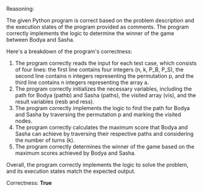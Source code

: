 Reasoning: 

The given Python program is correct based on the problem description and the execution states of the program provided as comments. The program correctly implements the logic to determine the winner of the game between Bodya and Sasha.

Here's a breakdown of the program's correctness:

1.  The program correctly reads the input for each test case, which consists of four lines: the first line contains four integers (n, k, P_B, P_S), the second line contains n integers representing the permutation p, and the third line contains n integers representing the array a.
2.  The program correctly initializes the necessary variables, including the path for Bodya (pathb) and Sasha (paths), the visited array (vis), and the result variables (resb and ress).
3.  The program correctly implements the logic to find the path for Bodya and Sasha by traversing the permutation p and marking the visited nodes.
4.  The program correctly calculates the maximum score that Bodya and Sasha can achieve by traversing their respective paths and considering the number of turns (k).
5.  The program correctly determines the winner of the game based on the maximum scores achieved by Bodya and Sasha.

Overall, the program correctly implements the logic to solve the problem, and its execution states match the expected output.

Correctness: **True**